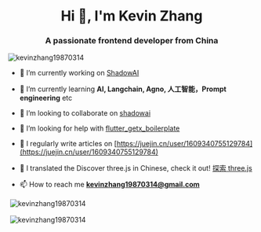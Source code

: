 <h1 align="center">Hi 👋, I'm Kevin Zhang</h1>
<h3 align="center">A passionate frontend developer from China</h3>

<p align="left"> <img src="https://komarev.com/ghpvc/?username=kevinzhang19870314&label=Profile%20views&color=0e75b6&style=flat" alt="kevinzhang19870314" /> </p>

- 🔭 I’m currently working on [ShadowAI](https://github.com/KevinZhang19870314/shadowai)

- 🌱 I’m currently learning **AI, Langchain, Agno, 人工智能，Prompt engineering** etc

- 👯 I’m looking to collaborate on [shadowai](https://github.com/KevinZhang19870314/shadowai)

- 🤝 I’m looking for help with [flutter_getx_boilerplate](https://github.com/KevinZhang19870314/flutter_getx_boilerplate)

- 📝 I regularly write articles on [https://juejin.cn/user/1609340755129784](https://juejin.cn/user/1609340755129784)

- 📝 I translated the Discover three.js in Chinese, check it out! [探索 three.js](https://discoverthreejs.com/zh/)

- 📫 How to reach me **kevinzhang19870314@gmail.com**

<p>&nbsp;<img align="center" src="https://github-readme-stats.vercel.app/api?username=kevinzhang19870314&show_icons=true&locale=en" alt="kevinzhang19870314" /></p>

<p>&nbsp;<img align="center" src="https://github-readme-streak-stats.herokuapp.com/?user=kevinzhang19870314&" alt="kevinzhang19870314" /></p>
